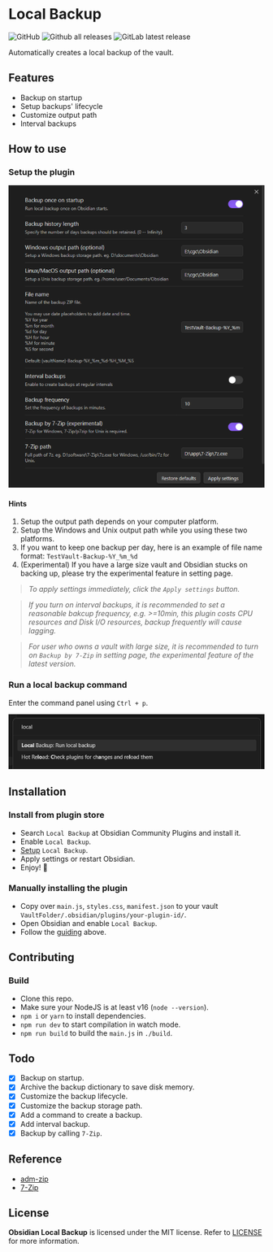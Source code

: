 # Local Backup

![GitHub](https://img.shields.io/github/license/cgcel/obsidian-local-backup)
![Github all releases](https://img.shields.io/github/downloads/cgcel/obsidian-local-backup/total.svg)
![GitLab latest release](https://badgen.net/github/release/cgcel/obsidian-local-backup)

Automatically creates a local backup of the vault.

## Features

- Backup on startup
- Setup backups' lifecycle
- Customize output path
- Interval backups

## How to use

### Setup the plugin

![plugin-setting](screenshot/plugin-setting.png)

#### Hints

1. Setup the output path depends on your computer platform.
2. Setup the Windows and Unix output path while you using these two platforms.
3. If you want to keep one backup per day, here is an example of file name format: `TestVault-Backup-%Y_%m_%d`
4. (Experimental) If you have a large size vault and Obsidian stucks on backing up, please try the experimental feature in setting page.

> *To apply settings immediately, click the `Apply settings` button.*

> *If you turn on interval backups, it is recommended to set a reasonable bakcup frequency, e.g. >=10min, this plugin costs CPU resources and Disk I/O resources, backup frequently will cause lagging.*

> *For user who owns a vault with large size, it is recommended to turn on `Backup by 7-Zip` in setting page, the experimental feature of the latest version.*

### Run a local backup command

Enter the command panel using `Ctrl + p`.

![run-command](screenshot/run-command.png)

## Installation

### Install from plugin store

- Search `Local Backup` at Obsidian Community Plugins and install it.
- Enable `Local Backup`.
- [Setup](#how-to-use) `Local Backup`.
- Apply settings or restart Obsidian.
- Enjoy! 🎉

### Manually installing the plugin

- Copy over `main.js`, `styles.css`, `manifest.json` to your vault `VaultFolder/.obsidian/plugins/your-plugin-id/`.
- Open Obsidian and enable `Local Backup`.
- Follow the [guiding](#install-from-plugin-store) above.

## Contributing

### Build

- Clone this repo.
- Make sure your NodeJS is at least v16 (`node --version`).
- `npm i` or `yarn` to install dependencies.
- `npm run dev` to start compilation in watch mode.
- `npm run build` to build the `main.js` in `./build`.

## Todo

- [x] Backup on startup.
- [x] Archive the backup dictionary to save disk memory.
- [x] Customize the backup lifecycle.
- [x] Customize the backup storage path.
- [x] Add a command to create a backup.
- [x] Add interval backup.
- [x] Backup by calling `7-Zip`.

## Reference

- [adm-zip](https://github.com/cthackers/adm-zip)
- [7-Zip](https://www.7-zip.org/)

## License

**Obsidian Local Backup** is licensed under the MIT license. Refer to [LICENSE](https://github.com/cgcel/obsidian-local-backup/blob/master/LICENSE) for more information.
